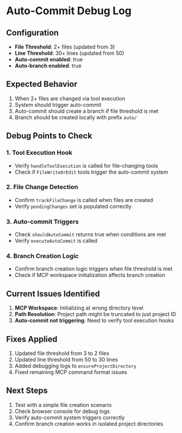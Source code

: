 # Auto-Commit Debug Log

## Configuration

- **File Threshold**: 2+ files (updated from 3)
- **Line Threshold**: 30+ lines (updated from 50)
- **Auto-commit enabled**: true
- **Auto-branch enabled**: true

## Expected Behavior

1. When 2+ files are changed via tool execution
2. System should trigger auto-commit
3. Auto-commit should create a branch if file threshold is met
4. Branch should be created locally with prefix `auto/`

## Debug Points to Check

### 1. Tool Execution Hook
- Verify `handleToolExecution` is called for file-changing tools
- Check if `FileWriteOrEdit` tools trigger the auto-commit system

### 2. File Change Detection
- Confirm `trackFileChange` is called when files are created
- Verify `pendingChanges` set is populated correctly

### 3. Auto-commit Triggers
- Check `shouldAutoCommit` returns true when conditions are met
- Verify `executeAutoCommit` is called

### 4. Branch Creation Logic
- Confirm branch creation logic triggers when file threshold is met
- Check if MCP workspace initialization affects branch creation

## Current Issues Identified

1. **MCP Workspace**: Initializing at wrong directory level
2. **Path Resolution**: Project path might be truncated to just project ID
3. **Auto-commit not triggering**: Need to verify tool execution hooks

## Fixes Applied

1. Updated file threshold from 3 to 2 files
2. Updated line threshold from 50 to 30 lines
3. Added debugging logs to `ensureProjectDirectory`
4. Fixed remaining MCP command format issues

## Next Steps

1. Test with a simple file creation scenario
2. Check browser console for debug logs
3. Verify auto-commit system triggers correctly
4. Confirm branch creation works in isolated project directories 